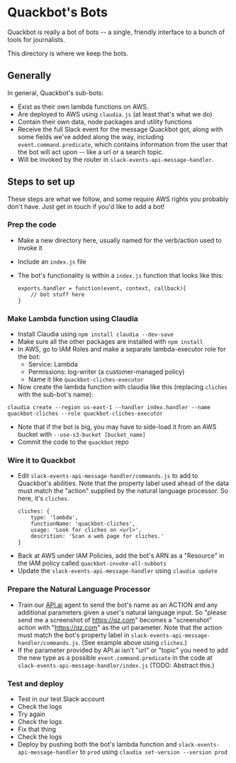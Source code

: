 # Quackbot's Bots

Quackbot is really a bot of bots -- a single, friendly interface to a bunch of tools for journalists.

This directory is where we keep the bots.

## Generally

In general, Quackbot's sub-bots:

- Exist as their own lambda functions on AWS.
- Are deployed to AWS using `claudia.js` (at least that's what we do)
- Contain their own data, node packages and utility functions
- Receive the full Slack event for the message Quackbot got, along with some fields we've added along the way, including `event.command.predicate`, which contains information from the user that the bot will act upon -- like a url or a search topic.
- Will be invoked by the router in `slack-events-api-message-handler`.

## Steps to set up

These steps are what we follow, and some require AWS rights you probably don't have. Just get in touch if you'd like to add a bot!

### Prep the code

- Make a new directory here, usually named for the verb/action used to invoke it
- Include an `index.js` file
- The bot's functionality is within a `index.js` function that looks like this:

    ```
    exports.handler = function(event, context, callback){
        // bot stuff here
    }
    ```

### Make Lambda function using Claudia

- Install Claudia using `npm install claudia --dev-save`
- Make sure all the other packages are installed with `npm install`
- In AWS, go to IAM Roles and make a separate lambda-executor role for the bot:
    - Service: Lambda
    - Permissions: log-writer (a customer-managed policy)
    - Name it like `quackbot-cliches-executor`
- Now create the lambda function with claudia like this (replacing `cliches` with the sub-bot's name):
```
claudia create --region us-east-1 --handler index.handler --name quackbot-cliches --role quackbot-cliches-executor
```
- Note that if the bot is big, you may have to side-load it from an AWS bucket with `--use-s3-bucket [bucket_name]`
- Commit the code to the `quackbot` repo

### Wire it to Quackbot

- Edit `slack-events-api-message-handler/commands.js` to add to Quackbot's abilities. Note that the property label used ahead of the data must match the "action" supplied by the natural language processor. So here, it's `cliches`.
    ```
    cliches: {
        type: 'lambda',
        functionName: 'quackbot-cliches',
        usage: 'Look for cliches on <url>',
        descrition: 'Scan a web page for cliches.'
    }
    ```
- Back at AWS under IAM Policies, add the bot's ARN as a "Resource" in the IAM policy called `quackbot-invoke-all-subbots`
- Update the `slack-events-api-message-handler` using `claudia update`

### Prepare the Natural Language Processor

- Train our [API.ai](http://API.ai) agent to send the bot's name as an ACTION and any additional parameters given a user's natural language input. So "please send me a screenshot of https://qz.com" becomes a "screenshot" action with "https://qz.com" as the url parameter. Note that the action must match the bot's property label in `slack-events-api-message-handler/commands.js`. (See example above using `cliches`.)
- If the parameter provided by API.ai isn't "url" or "topic" you need to add the new type as a possible `event.command.predicate` in the code at `slack-events-api-message-handler/index.js` (TODO: Abstract this.)

### Test and deploy

- Test in our test Slack account
- Check the logs
- Try again
- Check the logs
- Fix that thing
- Check the logs
- Deploy by pushing both the bot's lambda function and `slack-events-api-message-handler` to `prod` using `claudia set-version --version prod`


